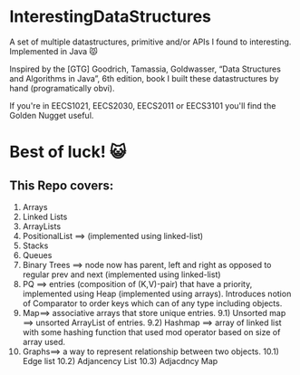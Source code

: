 # InterestingDataStructures
A set of multiple datastructures, primitive and/or APIs I found  to interesting. Implemented in Java :pouting_cat:

Inspired by the [GTG] Goodrich, Tamassia, Goldwasser, “Data Structures and Algorithms in Java”, 6th edition, book I built these datastructures by hand (programatically obvi).

If you're in EECS1021, EECS2030, EECS2011 or EECS3101 you'll find the Golden Nugget useful. 

# Best of luck! :smiley_cat:

## This Repo covers:

1) Arrays 
2) Linked Lists 
3) ArrayLists 
4) PositionalList ==> (implemented using linked-list)
5) Stacks
6) Queues
7) Binary Trees ==> node now has parent, left and right as opposed to regular prev and next (implemented using linked-list)
8) PQ ==> entries (composition of (K,V)-pair) that have a priority, implemented using Heap (implemented using arrays). Introduces notion of Comparator to order keys which can of any type including objects.
9) Map==> associative arrays that store unique entries.
9.1) Unsorted map ==> unsorted ArrayList of entries.
9.2) Hashmap ==> array of linked list with some hashing function that used mod operator based on size of array used.
10) Graphs==> a way to represent relationship between two objects.
10.1) Edge list
10.2) Adjancency List
10.3) Adjacdncy Map
 
 
 
 
